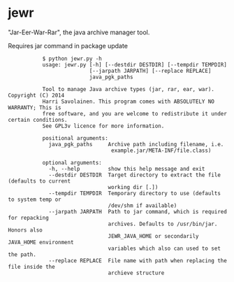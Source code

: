 jewr
====

"Jar-Eer-War-Rar", the java archive manager tool.

Requires jar command in package update

               $ python jewr.py -h
               usage: jewr.py [-h] [--destdir DESTDIR] [--tempdir TEMPDIR]
                              [--jarpath JARPATH] [--replace REPLACE]
                              java_pgk_paths
               
               Tool to manage Java archive types (jar, rar, ear, war). Copyright (C) 2014
               Harri Savolainen. This program comes with ABSOLUTELY NO WARRANTY; This is
               free software, and you are welcome to redistribute it under certain conditions.
               See GPL3v licence for more information.
               
               positional arguments:
                 java_pgk_paths     Archive path including filename, i.e. 
                 					 example.jar/META-INF/file.class)
               
               optional arguments:
                 -h, --help         show this help message and exit
                 --destdir DESTDIR  Target directory to extract the file (defaults to current
                                    working dir [.])
                 --tempdir TEMPDIR  Temporary directory to use (defaults to system temp or
                                    /dev/shm if available)
                 --jarpath JARPATH  Path to jar command, which is required for repacking
                                    archives. Defaults to /usr/bin/jar. Honors also
                                    JEWR_JAVA_HOME or secondarily JAVA_HOME environment
                                    variables which also can used to set the path.
                 --replace REPLACE  File name with path when replacing the file inside the
                                    archieve structure
